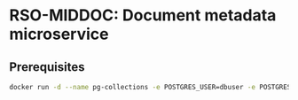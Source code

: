 # RSO-MIDDOC: Document metadata microservice

## Prerequisites

```bash
docker run -d --name pg-collections -e POSTGRES_USER=dbuser -e POSTGRES_PASSWORD=postgres -e POSTGRES_DB=collections -p 5432:5432 postgres:12
```
